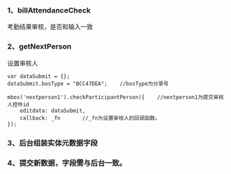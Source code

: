 ### 1、billAttendanceCheck
考勤结果审核，是否和输入一致
### 2、getNextPerson
设置审核人
```
var dataSubmit = {};
dataSubmit.bosType = "BCC47DEA";    //bosType为分录号

mbos('nextperson1').checkParticipantPerson({    //nextperson1为提交审核人控件id
    editdata: dataSubmit,
    callback: _fn       //_fn为设置审核人的回调函数。
});
```
### 3、后台组装实体元数据字段
### 4、提交新数据，字段需与后台一致。